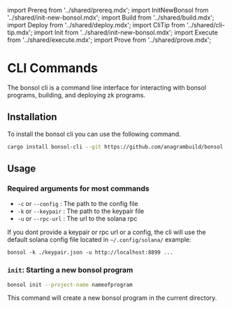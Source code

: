 import Prereq from '../shared/prereq.mdx';
import InitNewBonsol from '../shared/init-new-bonsol.mdx';
import Build from '../shared/build.mdx';
import Deploy from '../shared/deploy.mdx';
import CliTip from '../shared/cli-tip.mdx';
import Init from '../shared/init-new-bonsol.mdx';
import Execute from '../shared/execute.mdx';
import Prove from '../shared/prove.mdx';

# CLI Commands
The bonsol cli is a command line interface for interacting with bonsol programs, building, and deploying zk programs.
<Prereq />

## Installation 
To install the bonsol cli you can use the following command.

```bash
cargo install bonsol-cli --git https://github.com/anagrambuild/bonsol
```

## Usage

### Required arguments for most commands
* `-c` or `--config` : The path to the config file
* `-k` or `--keypair` : The path to the keypair file
* `-u` or `--rpc-url` : The url to the solana rpc

If you dont provide a keypair or rpc url or a config, the cli will use  the default solana config file located in `~/.config/solana/`
example:
```
bonsol -k ./keypair.json -u http://localhost:8899 ...
```
### `init`: Starting a new bonsol program
```bash
bonsol init --project-name nameofprogram
```
This command will create a new bonsol program in the current directory.

<Build />

<Deploy />

<Execute />

<Prove />
